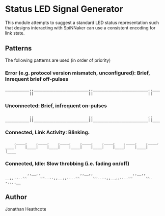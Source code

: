 Status LED Signal Generator
===========================

This module attempts to suggest a standard LED status representation such that
designs interacting with SpiNNaker can use a consistent encoding for link state.

Patterns
--------

The following patterns are used (in order of priority)


### Error (e.g. protocol version mismatch, unconfigured): Brief, Inrequent brief off-pulses

	___________,,_________________________,,_________________________,,_______
	           ||                         ||                         ||

### Unconnected: Brief, infrequent on-pulses

	           ,,                         ,,                         ,,
	___________||_________________________||_________________________||_______

### Connected, Link Activity: Blinking.

	    ,____,    ,____,    ,____,    ,____,    ,____,    ,____,    ,____,
	____|    |____|    |____|    |____|    |____|    |____|    |____|    |____

### Connected, Idle: Slow throbbing (i.e. fading on/off)

	          ,,__,,                  ,,__,,                  ,,__,,
	__,,..--~~      ~~--..,,__,,..--~~      ~~--..,,__,,..--~~      ~~--..,,__

Author
------

Jonathan Heathcote

